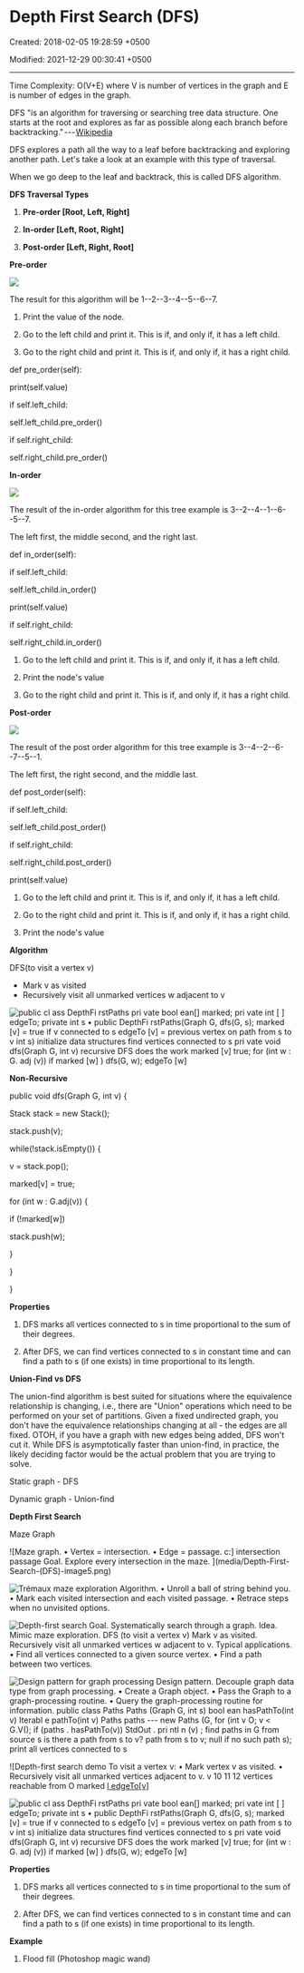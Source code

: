 # Depth First Search (DFS)

Created: 2018-02-05 19:28:59 +0500

Modified: 2021-12-29 00:30:41 +0500

---

Time Complexity: O(V+E) where V is number of vertices in the graph and E is number of edges in the graph.



DFS "is an algorithm for traversing or searching tree data structure. One starts at the root and explores as far as possible along each branch before backtracking." --- [Wikipedia](https://en.wikipedia.org/wiki/Depth-first_search)



DFS explores a path all the way to a leaf before backtracking and exploring another path. Let's take a look at an example with this type of traversal.



When we go deep to the leaf and backtrack, this is called DFS algorithm.



**DFS Traversal Types**

1.  **Pre-order [Root, Left, Right]**

2.  **In-order [Left, Root, Right]**

3.  **Post-order [Left, Right, Root]**



**Pre-order**

![](media/Depth-First-Search-(DFS)-image1.jpg)



The result for this algorithm will be 1--2--3--4--5--6--7.



1.  Print the value of the node.

2.  Go to the left child and print it. This is if, and only if, it has a left child.

3.  Go to the right child and print it. This is if, and only if, it has a right child.



def pre_order(self):

print(self.value)



if self.left_child:

self.left_child.pre_order()



if self.right_child:

self.right_child.pre_order()



**In-order**

![](media/Depth-First-Search-(DFS)-image2.jpg)



The result of the in-order algorithm for this tree example is 3--2--4--1--6--5--7.

The left first, the middle second, and the right last.



def in_order(self):

if self.left_child:

self.left_child.in_order()



print(self.value)



if self.right_child:

self.right_child.in_order()



1.  Go to the left child and print it. This is if, and only if, it has a left child.

2.  Print the node's value

3.  Go to the right child and print it. This is if, and only if, it has a right child.



**Post-order**

![](media/Depth-First-Search-(DFS)-image3.jpg)



The result of the post order algorithm for this tree example is 3--4--2--6--7--5--1.



The left first, the right second, and the middle last.



def post_order(self):

if self.left_child:

self.left_child.post_order()



if self.right_child:

self.right_child.post_order()



print(self.value)



1.  Go to the left child and print it. This is if, and only if, it has a left child.

2.  Go to the right child and print it. This is if, and only if, it has a right child.

3.  Print the node's value



**Algorithm**

DFS(to visit a vertex v)
-   Mark v as visited
-   Recursively visit all unmarked vertices w adjacent to v



![public cl ass DepthFi rstPaths pri vate bool ean[] marked; pri vate int [ ] edgeTo; private int s • public DepthFi rstPaths(Graph G, dfs(G, s); marked [v] = true if v connected to s edgeTo [v] = previous vertex on path from s to v int s) initialize data structures find vertices connected to s pri vate void dfs(Graph G, int v) recursive DFS does the work marked [v] true; for (int w : G. adj (v)) if marked [w] ) dfs(G, w); edgeTo [w] ](media/Depth-First-Search-(DFS)-image4.png)



**Non-Recursive**

public void dfs(Graph G, int v) {

Stack<Integer> stack = new Stack<Integer>();

stack.push(v);

while(!stack.isEmpty()) {

v = stack.pop();

marked[v] = true;

for (int w : G.adj(v)) {

if (!marked[w])

stack.push(w);

}

}

}



**Properties**

1.  DFS marks all vertices connected to s in time proportional to the sum of their degrees.

2.  After DFS, we can find vertices connected to s in constant time and can find a path to s (if one exists) in time proportional to its length.



**Union-Find vs DFS**

The union-find algorithm is best suited for situations where the equivalence relationship is changing, i.e., there are "Union" operations which need to be performed on your set of partitions. Given a fixed undirected graph, you don't have the equivalence relationships changing at all - the edges are all fixed. OTOH, if you have a graph with new edges being added, DFS won't cut it. While DFS is asymptotically faster than union-find, in practice, the likely deciding factor would be the actual problem that you are trying to solve.



Static graph - DFS

Dynamic graph - Union-find



**Depth First Search**

Maze Graph

![Maze graph. • Vertex = intersection. • Edge = passage. c:] intersection passage Goal. Explore every intersection in the maze. ](media/Depth-First-Search-(DFS)-image5.png)



![Trémaux maze exploration Algorithm. • Unroll a ball of string behind you. • Mark each visited intersection and each visited passage. • Retrace steps when no unvisited options. ](media/Depth-First-Search-(DFS)-image6.png)



![Depth-first search Goal. Systematically search through a graph. Idea. Mimic maze exploration. DFS (to visit a vertex v) Mark v as visited. Recursively visit all unmarked vertices w adjacent to v. Typical applications. • Find all vertices connected to a given source vertex. • Find a path between two vertices. ](media/Depth-First-Search-(DFS)-image7.png)



![Design pattern for graph processing Design pattern. Decouple graph data type from graph processing. • Create a Graph object. • Pass the Graph to a graph-processing routine. • Query the graph-processing routine for information. public class Paths Paths (Graph G, int s) bool ean hasPathTo(int v) Iterabl e<lnteger> pathTo(int v) Paths paths --- new Paths (G, for (int v O; v < G.V(); if (paths . hasPathTo(v)) StdOut . pri ntl n (v) ; find paths in G from source s is there a path from s to v? path from s to v; null if no such path s); print all vertices connected to s ](media/Depth-First-Search-(DFS)-image8.png)



![Depth-first search demo To visit a vertex v: • Mark vertex v as visited. • Recursively visit all unmarked vertices adjacent to v. v 10 11 12 vertices reachable from O marked [l edgeTo[v] ](media/Depth-First-Search-(DFS)-image9.png)



![public cl ass DepthFi rstPaths pri vate bool ean[] marked; pri vate int [ ] edgeTo; private int s • public DepthFi rstPaths(Graph G, dfs(G, s); marked [v] = true if v connected to s edgeTo [v] = previous vertex on path from s to v int s) initialize data structures find vertices connected to s pri vate void dfs(Graph G, int v) recursive DFS does the work marked [v] true; for (int w : G. adj (v)) if marked [w] ) dfs(G, w); edgeTo [w] ](media/Depth-First-Search-(DFS)-image4.png)



**Properties**

1.  DFS marks all vertices connected to s in time proportional to the sum of their degrees.

2.  After DFS, we can find vertices connected to s in constant time and can find a path to s (if one exists) in time proportional to its length.



**Example**

1.  Flood fill (Photoshop magic wand)









